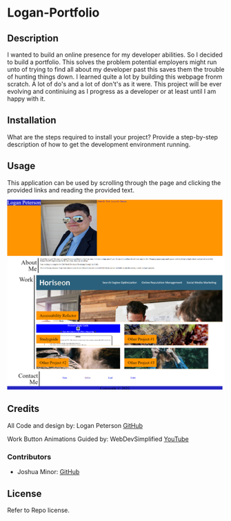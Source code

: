 # Logan-Portfolio

## Description
I wanted to build an online presence for my developer abilities. So I decided to build a portfolio. This solves the problem potential employers might run unto of trying to find all about my developer past this saves them the trouble of hunting things down. I learned quite a lot by building this webpage fronm scratch. A lot of do's and a lot of don't's as it were. This project will be ever evolving and continiuing as I progress as a developer or at least until I am happy with it.

## Installation

What are the steps required to install your project? Provide a step-by-step description of how to get the development environment running.

## Usage

This application can be used by scrolling through the page and clicking the provided links and reading the provided text. 

![Webpage Screenshot](./assets/images/_C__Users_Logan%2520School_bootcamp_Logan-Portfolio_index.html.png)

## Credits

All Code and design by: Logan Peterson [GitHub](https://github.com/codeDevLogan)

Work Button Animations Guided by: WebDevSimplified [YouTube](https://www.youtube.com/@WebDevSimplified)

### Contributors 
- Joshua Minor: [GitHub](https://github.com/jminor90)

## License

Refer to Repo license.